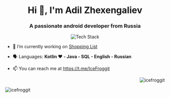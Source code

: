 <h1 align="center">Hi 👋, I'm Adil Zhexengaliev</h1>
<h3 align="center">A passionate android developer from Russia</h3>

<p align="center"><img src="https://skillicons.dev/icons?i=kotlin,idea,java,git,github,firebase,android&perline=16" alt="Tech Stack" /> </p>

- 🔭 I’m currently working on [Shopping List](https://github.com/IceFroggit/ShoppingList)

- 🗣 Languages: **Kotlin ❤️ - Java - SQL - English - Russian**

- 📫 You can reach me at https://t.me/IceFroggit

<p>&nbsp;<img align="right" src="https://github-readme-stats.vercel.app/api?username=icefroggit&show_icons=true&locale=en" alt="icefroggit" /></p>

<p><img align="left" src="https://github-readme-streak-stats.herokuapp.com/?user=icefroggit&" alt="icefroggit" /></p>

